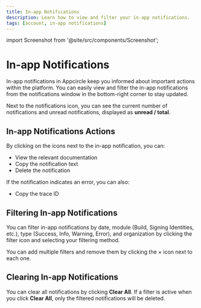 ```yaml
---
title: In-app Notifications
description: Learn how to view and filter your in-app notifications.
tags: [account, in-app notifications]
---
```


import Screenshot from '@site/src/components/Screenshot';

# In-app Notifications

In-app notifications in Appcircle keep you informed about important actions within the platform. You can easily view and filter the in-app notifications from the notifications window in the bottom-right corner to stay updated.

Next to the notifications icon, you can see the current number of notifications and unread notifications, displayed as **unread / total**.

<Screenshot url='https://cdn.appcircle.io/docs/assets/BE6670-notifications.png'/>  

## In-app Notifications Actions

By clicking on the icons next to the in-app notification, you can:

- View the relevant documentation
- Copy the notification text
- Delete the notification

<Screenshot url='https://cdn.appcircle.io/docs/assets/BE6670-notifications-actions2.png' />  

If the notification indicates an error, you can also:

- Copy the trace ID

<Screenshot url='https://cdn.appcircle.io/docs/assets/BE6670-notifications-trace-id.png'/>  

## Filtering In-app Notifications

You can filter in-app notifications by date, module (Build, Signing Identities, etc.), type (Success, Info, Warning, Error), and organization by clicking the filter icon and selecting your filtering method.

<Screenshot url='https://cdn.appcircle.io/docs/assets/BE6670-notifications-filter.png'/>  

You can add multiple filters and remove them by clicking the × icon next to each one.

<Screenshot url='https://cdn.appcircle.io/docs/assets/BE6670-notifications-multiple-filters.png'/>  

## Clearing In-app Notifications

You can clear all notifications by clicking **Clear All**. If a filter is active when you click **Clear All**, only the filtered notifications will be deleted.

<Screenshot url='https://cdn.appcircle.io/docs/assets/BE6670-notifications-clear-all2.png'/>  

